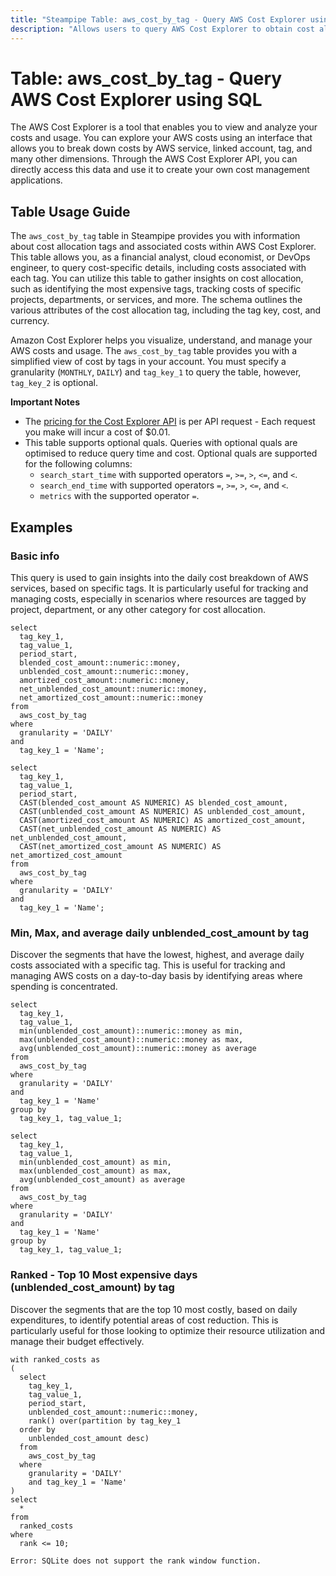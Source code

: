 ```yaml
---
title: "Steampipe Table: aws_cost_by_tag - Query AWS Cost Explorer using SQL"
description: "Allows users to query AWS Cost Explorer to obtain cost allocation tags and associated costs."
---
```


# Table: aws_cost_by_tag - Query AWS Cost Explorer using SQL

The AWS Cost Explorer is a tool that enables you to view and analyze your costs and usage. You can explore your AWS costs using an interface that allows you to break down costs by AWS service, linked account, tag, and many other dimensions. Through the AWS Cost Explorer API, you can directly access this data and use it to create your own cost management applications.

## Table Usage Guide

The `aws_cost_by_tag` table in Steampipe provides you with information about cost allocation tags and associated costs within AWS Cost Explorer. This table allows you, as a financial analyst, cloud economist, or DevOps engineer, to query cost-specific details, including costs associated with each tag. You can utilize this table to gather insights on cost allocation, such as identifying the most expensive tags, tracking costs of specific projects, departments, or services, and more. The schema outlines the various attributes of the cost allocation tag, including the tag key, cost, and currency.

Amazon Cost Explorer helps you visualize, understand, and manage your AWS costs and usage. The `aws_cost_by_tag` table provides you with a simplified view of cost by tags in your account. You must specify a granularity (`MONTHLY`, `DAILY`) and `tag_key_1` to query the table, however, `tag_key_2` is optional.

**Important Notes**

- The [pricing for the Cost Explorer API](https://aws.amazon.com/aws-cost-management/pricing/) is per API request - Each request you make will incur a cost of $0.01.
- This table supports optional quals. Queries with optional quals are optimised to reduce query time and cost. Optional quals are supported for the following columns:
  - `search_start_time` with supported operators `=`, `>=`, `>`, `<=`, and `<`.
  - `search_end_time` with supported operators `=`, `>=`, `>`, `<=`, and `<`.
  - `metrics` with the supported operator `=`.

## Examples

### Basic info
This query is used to gain insights into the daily cost breakdown of AWS services, based on specific tags. It is particularly useful for tracking and managing costs, especially in scenarios where resources are tagged by project, department, or any other category for cost allocation.

```sql+postgres
select
  tag_key_1,
  tag_value_1,
  period_start,
  blended_cost_amount::numeric::money,
  unblended_cost_amount::numeric::money,
  amortized_cost_amount::numeric::money,
  net_unblended_cost_amount::numeric::money,
  net_amortized_cost_amount::numeric::money
from
  aws_cost_by_tag
where
  granularity = 'DAILY'
and
  tag_key_1 = 'Name';
```

```sql+sqlite
select
  tag_key_1,
  tag_value_1,
  period_start,
  CAST(blended_cost_amount AS NUMERIC) AS blended_cost_amount,
  CAST(unblended_cost_amount AS NUMERIC) AS unblended_cost_amount,
  CAST(amortized_cost_amount AS NUMERIC) AS amortized_cost_amount,
  CAST(net_unblended_cost_amount AS NUMERIC) AS net_unblended_cost_amount,
  CAST(net_amortized_cost_amount AS NUMERIC) AS net_amortized_cost_amount
from
  aws_cost_by_tag
where
  granularity = 'DAILY'
and
  tag_key_1 = 'Name';
```

### Min, Max, and average daily unblended_cost_amount by tag
Discover the segments that have the lowest, highest, and average daily costs associated with a specific tag. This is useful for tracking and managing AWS costs on a day-to-day basis by identifying areas where spending is concentrated.

```sql+postgres
select
  tag_key_1,
  tag_value_1,
  min(unblended_cost_amount)::numeric::money as min,
  max(unblended_cost_amount)::numeric::money as max,
  avg(unblended_cost_amount)::numeric::money as average
from
  aws_cost_by_tag
where
  granularity = 'DAILY'
and
  tag_key_1 = 'Name'
group by
  tag_key_1, tag_value_1;
```

```sql+sqlite
select
  tag_key_1,
  tag_value_1,
  min(unblended_cost_amount) as min,
  max(unblended_cost_amount) as max,
  avg(unblended_cost_amount) as average
from
  aws_cost_by_tag
where
  granularity = 'DAILY'
and
  tag_key_1 = 'Name'
group by
  tag_key_1, tag_value_1;
```

### Ranked - Top 10 Most expensive days (unblended_cost_amount) by tag
Discover the segments that are the top 10 most costly, based on daily expenditures, to identify potential areas of cost reduction. This is particularly useful for those looking to optimize their resource utilization and manage their budget effectively.

```sql+postgres
with ranked_costs as
(
  select
    tag_key_1,
    tag_value_1,
    period_start,
    unblended_cost_amount::numeric::money,
    rank() over(partition by tag_key_1
  order by
    unblended_cost_amount desc)
  from
    aws_cost_by_tag
  where
    granularity = 'DAILY'
    and tag_key_1 = 'Name'
)
select
  *
from
  ranked_costs
where
  rank <= 10;
```

```sql+sqlite
Error: SQLite does not support the rank window function.
```